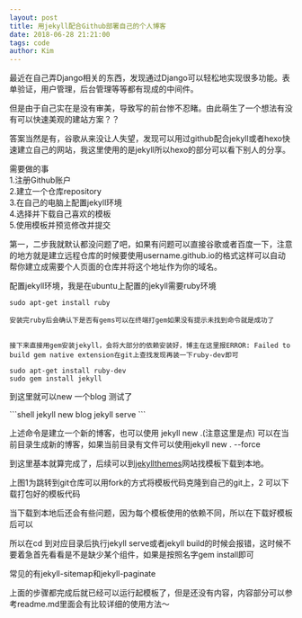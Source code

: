 ```yaml
---
layout: post
title: 用jekyll配合Github部署自己的个人博客
date: 2018-06-28 21:21:00
tags: code
author: Kim
---
```


<p>最近在自己弄Django相关的东西，发现通过Django可以轻松地实现很多功能。表单验证，用户管理，后台管理等等都有现成的中间件。</p>

<p>但是由于自己实在是没有审美，导致写的前台惨不忍睹。由此萌生了一个想法有没有可以快速美观的建站方案？？</p>

<p>答案当然是有，谷歌从来没让人失望，发现可以用过github配合jekyll或者hexo快速建立自己的网站，我这里使用的是jekyll所以hexo的部分可以看下别人的分享。</p>
<p>需要做的事<br>1.注册Github账户<br>2.建立一个仓库repository<br>3.在自己的电脑上配置jekyll环境<br>4.选择并下载自己喜欢的模板<br>5.使用模板并预览修改并提交</p>
<p>第一，二步我就默认都没问题了吧，如果有问题可以直接谷歌或者百度一下，注意的地方就是建立远程仓库的时候要使用username.github.io的格式这样可以自动帮你建立成需要个人页面的仓库并将这个地址作为你的域名。</p>
<p>配置jekyll环境，我是在ubuntu上配置的jekyll需要ruby环境</p>

```shell
sudo apt-get install ruby

安装完ruby后会确认下是否有gems可以在终端打gem如果没有提示未找到命令就是成功了


接下来直接用gem安装jekyll，会将大部分的依赖安装好，博主在这里报ERROR: Failed to build gem native extension在git上查找发现再装一下ruby-dev即可

sudo apt-get install ruby-dev
sudo gem install jekyll 

```
<p>到这里就可以new 一个blog 测试了</p>
```shell
jekyll new blog
jekyll serve 
```
<p>上述命令是建立一个新的博客，也可以使用 jekyll new .(注意这里是点) 可以在当前目录生成新的博客，如果当前目录有文件可以使用jekyll new . --force</p>
<p>到这里基本就算完成了，后续可以到<a href="http://jekyllthemes.org/">jekyllthemes</a>网站找模板下载到本地。</p>
<amp-img src="assets/images/net_pic.jpg" alt="Download" height="400" width="652"></amp-img>
<p>上图1为跳转到git仓库可以用fork的方式将模板代码克隆到自己的git上，2 可以下载打包好的模板代码</p>
<p>当下载到本地后还会有些问题，因为每个模板使用的依赖不同，所以在下载好模板后可以</p>
<p>所以在cd 到对应目录后执行jekyll serve或者jekyll build的时候会报错，这时候不要着急首先看看是不是缺少某个组件，如果是按照名字gem install即可</p>
<p>常见的有jekyll-sitemap和jekyll-paginate</p>
<p>上面的步骤都完成后就已经可以运行起模板了，但是还没有内容，内容部分可以参考readme.md里面会有比较详细的使用方法～</p>


